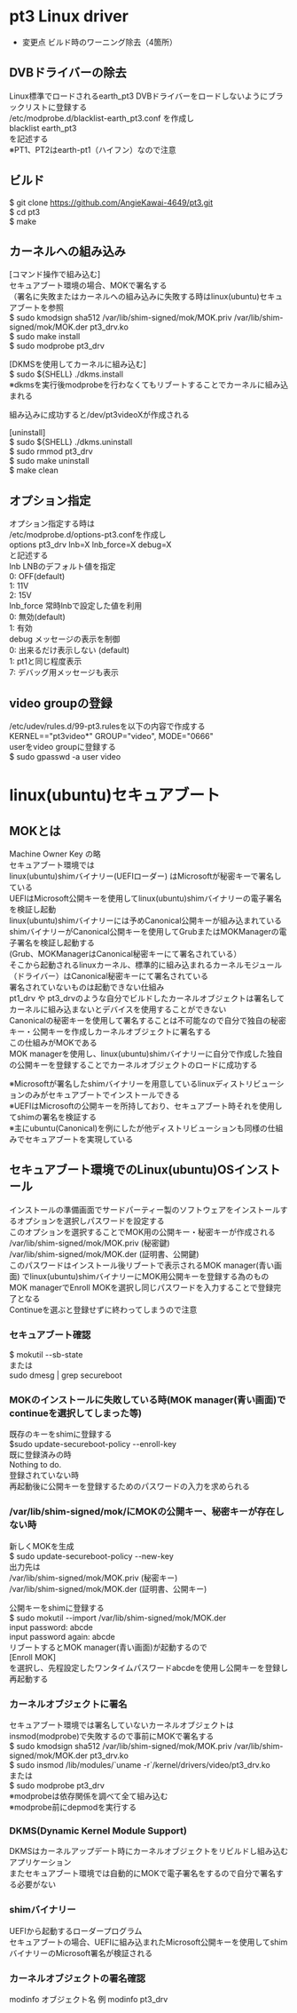# pt3 Linux driver
- 変更点 ビルド時のワーニング除去（4箇所）

## DVBドライバーの除去
Linux標準でロードされるearth_pt3 DVBドライバーをロードしないようにブラックリストに登録する  
/etc/modprobe.d/blacklist-earth_pt3.conf を作成し  
blacklist earth_pt3  
を記述する  
※PT1、PT2はearth-pt1（ハイフン）なので注意  

## ビルド
$ git clone https://github.com/AngieKawai-4649/pt3.git  
$ cd pt3  
$ make

## カーネルへの組み込み
[コマンド操作で組み込む]  
セキュアブート環境の場合、MOKで署名する  
（署名に失敗またはカーネルへの組み込みに失敗する時はlinux(ubuntu)セキュアブートを参照  
$ sudo kmodsign sha512 /var/lib/shim-signed/mok/MOK.priv /var/lib/shim-signed/mok/MOK.der pt3_drv.ko  
$ sudo make install  
$ sudo modprobe pt3_drv  

[DKMSを使用してカーネルに組み込む]  
$ sudo ${SHELL} ./dkms.install  
※dkmsを実行後modprobeを行わなくてもリブートすることでカーネルに組み込まれる

組み込みに成功すると/dev/pt3videoXが作成される  

[uninstall]  
$ sudo ${SHELL} ./dkms.uninstall  
$ sudo rmmod pt3_drv  
$ sudo make uninstall  
$ make clean  

## オプション指定
オプション指定する時は  
/etc/modprobe.d/options-pt3.confを作成し  
options pt3_drv lnb=X lnb_force=X debug=X  
と記述する  
lnb   LNBのデフォルト値を指定  
      0: OFF(default)  
      1: 11V  
      2: 15V  
lnb_force 常時lnbで設定した値を利用  
      0: 無効(default)  
      1: 有効  
debug メッセージの表示を制御  
      0: 出来るだけ表示しない (default)  
      1: pt1と同じ程度表示  
      7: デバッグ用メッセージも表示  

## video groupの登録
/etc/udev/rules.d/99-pt3.rulesを以下の内容で作成する  
KERNEL=="pt3video*"            GROUP="video", MODE="0666"  
userをvideo groupに登録する  
$ sudo gpasswd -a user video  

# linux(ubuntu)セキュアブート

## MOKとは
Machine Owner Key の略  
セキュアブート環境では  
linux(ubuntu)shimバイナリー(UEFIローダー) はMicrosoftが秘密キーで署名している  
UEFIはMicrosoft公開キーを使用してlinux(ubuntu)shimバイナリーの電子署名を検証し起動  
linux(ubuntu)shimバイナリーには予めCanonical公開キーが組み込まれている  
shimバイナリーがCanonical公開キーを使用してGrubまたはMOKManagerの電子署名を検証し起動する  
(Grub、MOKManagerはCanonical秘密キーにて署名されている）  
そこから起動されるlinuxカーネル、標準的に組み込まれるカーネルモジュール（ドライバー）はCanonical秘密キーにて署名されている  
署名されていないものは起動できない仕組み  
pt1_drv や pt3_drvのような自分でビルドしたカーネルオブジェクトは署名してカーネルに組み込まないとデバイスを使用することができない  
Canonicalの秘密キーを使用して署名することは不可能なので自分で独自の秘密キー・公開キーを作成しカーネルオブジェクトに署名する  
この仕組みがMOKである  
MOK managerを使用し、linux(ubuntu)shimバイナリーに自分で作成した独自の公開キーを登録することでカーネルオブジェクトのロードに成功する  

※Microsoftが署名したshimバイナリーを用意しているlinuxディストリビューションのみがセキュアブートでインストールできる  
※UEFIはMicrosoftの公開キーを所持しており、セキュアブート時それを使用してshimの署名を検証する  
※主にubuntu(Canonical)を例にしたが他ディストリビューションも同様の仕組みでセキュアブートを実現している  

## セキュアブート環境でのLinux(ubuntu)OSインストール
インストールの準備画面でサードパーティー製のソフトウェアをインストールするオプションを選択しパスワードを設定する  
このオプションを選択することでMOK用の公開キー・秘密キーが作成される  
/var/lib/shim-signed/mok/MOK.priv (秘密鍵)  
/var/lib/shim-signed/mok/MOK.der (証明書、公開鍵)  
このパスワードはインストール後リブートで表示されるMOK manager(青い画面) でlinux(ubuntu)shimバイナリーにMOK用公開キーを登録する為のもの  
MOK managerでEnroll MOKを選択し同じパスワードを入力することで登録完了となる  
Continueを選ぶと登録せずに終わってしまうので注意  

### セキュアブート確認
$ mokutil --sb-state  
または  
sudo dmesg | grep secureboot  

### MOKのインストールに失敗している時(MOK manager(青い画面)でcontinueを選択してしまった等)
既存のキーをshimに登録する  
$sudo update-secureboot-policy --enroll-key  
    既に登録済みの時  
    Nothing to do.  
    登録されていない時  
    再起動後に公開キーを登録するためのパスワードの入力を求められる  

### /var/lib/shim-signed/mok/にMOKの公開キー、秘密キーが存在しない時
新しくMOKを生成  
$ sudo update-secureboot-policy --new-key  
出力先は  
/var/lib/shim-signed/mok/MOK.priv (秘密キー)  
/var/lib/shim-signed/mok/MOK.der (証明書、公開キー)  

公開キーをshimに登録する  
$ sudo mokutil --import /var/lib/shim-signed/mok/MOK.der  
    input password: abcde  
    input password again: abcde  
リブートするとMOK manager(青い画面)が起動するので  
[Enroll MOK]  
を選択し、先程設定したワンタイムパスワードabcdeを使用し公開キーを登録し再起動する  

### カーネルオブジェクトに署名
セキュアブート環境では署名していないカーネルオブジェクトはinsmod(modprobe)で失敗するので事前にMOKで署名する  
$ sudo kmodsign sha512 /var/lib/shim-signed/mok/MOK.priv /var/lib/shim-signed/mok/MOK.der pt3_drv.ko  
$ sudo insmod /lib/modules/\`uname -r\`/kernel/drivers/video/pt3_drv.ko  
または  
$ sudo modprobe pt3_drv  
※modprobeは依存関係を調べて全て組み込む  
※modprobe前にdepmodを実行する  

### DKMS(Dynamic Kernel Module Support)
DKMSはカーネルアップデート時にカーネルオブジェクトをリビルドし組み込むアプリケーション  
またセキュアブート環境では自動的にMOKで電子署名をするので自分で署名する必要がない  

### shimバイナリー
UEFIから起動するローダープログラム  
セキュアブートの場合、UEFIに組み込まれたMicrosoft公開キーを使用してshimバイナリーのMicrosoft署名が検証される  

### カーネルオブジェクトの署名確認
modinfo オブジェクト名  例 modinfo pt3_drv  
